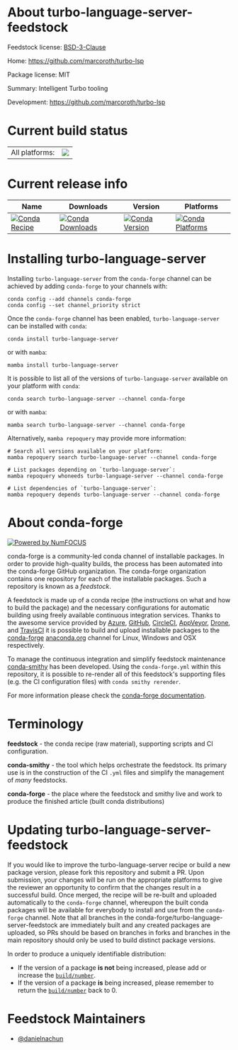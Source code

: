 About turbo-language-server-feedstock
=====================================

Feedstock license: [BSD-3-Clause](https://github.com/conda-forge/turbo-language-server-feedstock/blob/main/LICENSE.txt)

Home: https://github.com/marcoroth/turbo-lsp

Package license: MIT

Summary: Intelligent Turbo tooling

Development: https://github.com/marcoroth/turbo-lsp

Current build status
====================


<table><tr><td>All platforms:</td>
    <td>
      <a href="https://dev.azure.com/conda-forge/feedstock-builds/_build/latest?definitionId=24405&branchName=main">
        <img src="https://dev.azure.com/conda-forge/feedstock-builds/_apis/build/status/turbo-language-server-feedstock?branchName=main">
      </a>
    </td>
  </tr>
</table>

Current release info
====================

| Name | Downloads | Version | Platforms |
| --- | --- | --- | --- |
| [![Conda Recipe](https://img.shields.io/badge/recipe-turbo--language--server-green.svg)](https://anaconda.org/conda-forge/turbo-language-server) | [![Conda Downloads](https://img.shields.io/conda/dn/conda-forge/turbo-language-server.svg)](https://anaconda.org/conda-forge/turbo-language-server) | [![Conda Version](https://img.shields.io/conda/vn/conda-forge/turbo-language-server.svg)](https://anaconda.org/conda-forge/turbo-language-server) | [![Conda Platforms](https://img.shields.io/conda/pn/conda-forge/turbo-language-server.svg)](https://anaconda.org/conda-forge/turbo-language-server) |

Installing turbo-language-server
================================

Installing `turbo-language-server` from the `conda-forge` channel can be achieved by adding `conda-forge` to your channels with:

```
conda config --add channels conda-forge
conda config --set channel_priority strict
```

Once the `conda-forge` channel has been enabled, `turbo-language-server` can be installed with `conda`:

```
conda install turbo-language-server
```

or with `mamba`:

```
mamba install turbo-language-server
```

It is possible to list all of the versions of `turbo-language-server` available on your platform with `conda`:

```
conda search turbo-language-server --channel conda-forge
```

or with `mamba`:

```
mamba search turbo-language-server --channel conda-forge
```

Alternatively, `mamba repoquery` may provide more information:

```
# Search all versions available on your platform:
mamba repoquery search turbo-language-server --channel conda-forge

# List packages depending on `turbo-language-server`:
mamba repoquery whoneeds turbo-language-server --channel conda-forge

# List dependencies of `turbo-language-server`:
mamba repoquery depends turbo-language-server --channel conda-forge
```


About conda-forge
=================

[![Powered by
NumFOCUS](https://img.shields.io/badge/powered%20by-NumFOCUS-orange.svg?style=flat&colorA=E1523D&colorB=007D8A)](https://numfocus.org)

conda-forge is a community-led conda channel of installable packages.
In order to provide high-quality builds, the process has been automated into the
conda-forge GitHub organization. The conda-forge organization contains one repository
for each of the installable packages. Such a repository is known as a *feedstock*.

A feedstock is made up of a conda recipe (the instructions on what and how to build
the package) and the necessary configurations for automatic building using freely
available continuous integration services. Thanks to the awesome service provided by
[Azure](https://azure.microsoft.com/en-us/services/devops/), [GitHub](https://github.com/),
[CircleCI](https://circleci.com/), [AppVeyor](https://www.appveyor.com/),
[Drone](https://cloud.drone.io/welcome), and [TravisCI](https://travis-ci.com/)
it is possible to build and upload installable packages to the
[conda-forge](https://anaconda.org/conda-forge) [anaconda.org](https://anaconda.org/)
channel for Linux, Windows and OSX respectively.

To manage the continuous integration and simplify feedstock maintenance
[conda-smithy](https://github.com/conda-forge/conda-smithy) has been developed.
Using the ``conda-forge.yml`` within this repository, it is possible to re-render all of
this feedstock's supporting files (e.g. the CI configuration files) with ``conda smithy rerender``.

For more information please check the [conda-forge documentation](https://conda-forge.org/docs/).

Terminology
===========

**feedstock** - the conda recipe (raw material), supporting scripts and CI configuration.

**conda-smithy** - the tool which helps orchestrate the feedstock.
                   Its primary use is in the construction of the CI ``.yml`` files
                   and simplify the management of *many* feedstocks.

**conda-forge** - the place where the feedstock and smithy live and work to
                  produce the finished article (built conda distributions)


Updating turbo-language-server-feedstock
========================================

If you would like to improve the turbo-language-server recipe or build a new
package version, please fork this repository and submit a PR. Upon submission,
your changes will be run on the appropriate platforms to give the reviewer an
opportunity to confirm that the changes result in a successful build. Once
merged, the recipe will be re-built and uploaded automatically to the
`conda-forge` channel, whereupon the built conda packages will be available for
everybody to install and use from the `conda-forge` channel.
Note that all branches in the conda-forge/turbo-language-server-feedstock are
immediately built and any created packages are uploaded, so PRs should be based
on branches in forks and branches in the main repository should only be used to
build distinct package versions.

In order to produce a uniquely identifiable distribution:
 * If the version of a package **is not** being increased, please add or increase
   the [``build/number``](https://docs.conda.io/projects/conda-build/en/latest/resources/define-metadata.html#build-number-and-string).
 * If the version of a package **is** being increased, please remember to return
   the [``build/number``](https://docs.conda.io/projects/conda-build/en/latest/resources/define-metadata.html#build-number-and-string)
   back to 0.

Feedstock Maintainers
=====================

* [@danielnachun](https://github.com/danielnachun/)

